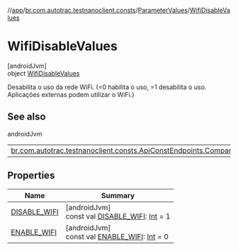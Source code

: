//[app](../../../../index.md)/[br.com.autotrac.testnanoclient.consts](../../index.md)/[ParameterValues](../index.md)/[WifiDisableValues](index.md)

# WifiDisableValues

[androidJvm]\
object [WifiDisableValues](index.md)

Desabilita o uso da rede WiFi. (=0 habilita o uso, =1 desabilita o uso. Aplicações externas podem utilizar o WiFi.)

## See also

androidJvm

| | |
|---|---|
| [br.com.autotrac.testnanoclient.consts.ApiConstEndpoints.Companion](../../-api-const-endpoints/-companion/-s-e-t_-p-a-r-a-m_-l-o-c-a-l_-d-i-s-a-b-l-e_-w-i-f-i_-c-o-m-m-u-n-i-c-a-t-i-o-n.md) |  |

## Properties

| Name | Summary |
|---|---|
| [DISABLE_WIFI](-d-i-s-a-b-l-e_-w-i-f-i.md) | [androidJvm]<br>const val [DISABLE_WIFI](-d-i-s-a-b-l-e_-w-i-f-i.md): [Int](https://kotlinlang.org/api/latest/jvm/stdlib/kotlin/-int/index.html) = 1 |
| [ENABLE_WIFI](-e-n-a-b-l-e_-w-i-f-i.md) | [androidJvm]<br>const val [ENABLE_WIFI](-e-n-a-b-l-e_-w-i-f-i.md): [Int](https://kotlinlang.org/api/latest/jvm/stdlib/kotlin/-int/index.html) = 0 |
